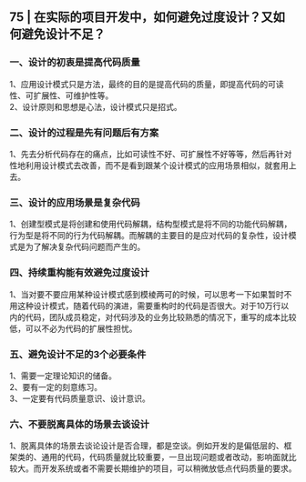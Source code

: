 ## 75 | 在实际的项目开发中，如何避免过度设计？又如何避免设计不足？
### 一、设计的初衷是提高代码质量
1、应用设计模式只是方法，最终的目的是提高代码的质量，即提高代码的可读性、可扩展性、可维护性等。    
2、设计原则和思想是心法，设计模式只是招式。

### 二、设计的过程是先有问题后有方案
1、先去分析代码存在的痛点，比如可读性不好、可扩展性不好等等，然后再针对性地利用设计模式去改善，而不是看到跟某个设计模式的应用场景相似，就套用上去。

### 三、设计的应用场景是复杂代码
1、创建型模式是将创建和使用代码解耦，结构型模式是将不同的功能代码解耦，行为型是将不同的行为代码解耦。而解耦的主要目的是应对代码的复杂性，设计模式是为了解决复杂代码问题而产生的。

### 四、持续重构能有效避免过度设计
1、当对要不要应用某种设计模式感到模棱两可的时候，可以思考一下如果暂时不用这种设计模式，随着代码的演进，需要重构时的代码是否很大。对于10万行以内的代码，团队成员稳定，对代码涉及的业务比较熟悉的情况下，重写的成本比较低，可以不必为代码的扩展性担忧。

### 五、避免设计不足的3个必要条件
1、需要一定理论知识的储备。  
2、要有一定的刻意练习。  
3、一定要有代码质量意识、设计意识。

### 六、不要脱离具体的场景去谈设计
1、脱离具体的场景去谈论设计是否合理，都是空谈。例如开发的是偏低层的、框架类的、通用的代码，代码质量就比较重要，一旦出现问题或者改动，影响面就比较大。而开发系统或者不需要长期维护的项目，可以稍微放低点代码质量的要求。  